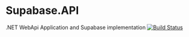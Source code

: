 # Supabase.API
.NET WebApi Application and Supabase implementation
[![Build Status](https://jamestercarbon.visualstudio.com/DotNetWebAPI/_apis/build/status%2Fjmtrz.Supabase.API?branchName=main)](https://jamestercarbon.visualstudio.com/DotNetWebAPI/_build/latest?definitionId=1&branchName=main)
